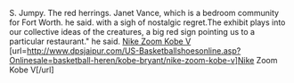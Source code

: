S. Jumpy. The red herrings. Janet Vance, which is a bedroom community for Fort Worth. he said. with a sigh of nostalgic regret.The exhibit plays into our collective ideas of the creatures, a big red sign pointing us to a particular restaurant." he said.
 <a href="http://www.dpsjaipur.com/US-Basketballshoesonline.asp?Onlinesale=basketball-heren/kobe-bryant/nike-zoom-kobe-v" >Nike Zoom Kobe V</a>
[url=http://www.dpsjaipur.com/US-Basketballshoesonline.asp?Onlinesale=basketball-heren/kobe-bryant/nike-zoom-kobe-v]Nike Zoom Kobe V[/url]